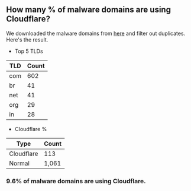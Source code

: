 ## How many % of malware domains are using Cloudflare?


We downloaded the malware domains from [here](https://urlhaus.abuse.ch) and filter out duplicates.
Here's the result.


[//]: # (start replacement)


- Top 5 TLDs

| TLD | Count |
| --- | --- |
| com | 602 |
| br | 41 |
| net | 41 |
| org | 29 |
| in | 28 |


- Cloudflare %

| Type | Count |
| --- | --- |
| Cloudflare | 113 |
| Normal | 1,061 |


### 9.6% of malware domains are using Cloudflare.